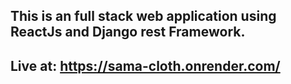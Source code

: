 ## This is an full stack web application using ReactJs and Django rest Framework.
## Live at: https://sama-cloth.onrender.com/

  
